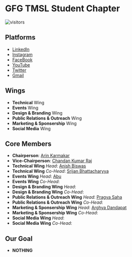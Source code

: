 # GFG TMSL Student Chapter

![visitors](https://visitor-badge.laobi.icu/badge?page_id=GFG-TMSL-Official/GFG-TMSL-Official)

## Platforms
  - [LinkedIn]()
  - [Instagram]()
  - [FaceBook]()
  - [YouTube]()
  - [Twitter]()
  - [Gmail]()

## Wings
  - **Technical** Wing
  - **Events** Wing
  - **Design & Branding** Wing
  - **Public Relations & Outreach** Wing
  - **Marketing & Sponsership** Wing
  - **Social Media** Wing

## Core Members
  - **Chairperson**: [Arin Karmakar](https://wa.me/919476476209)
  - **Vice-Chairperson**: [Chandan Kumar Raj](https://wa.me/918340606284)
  - **Technical Wing** *Head*: [Anish Biswas]()
  - **Technical Wing** *Co-Head*: [Srijan Bhattacharyya](https://wa.me/917059343651)
  - **Events Wing** *Head*: [Abu]()
  - **Events Wing** *Co-Head*: []()
  - **Design & Branding Wing** *Head*: []()
  - **Design & Branding Wing** *Co-Head*: []()
  - **Public Relations & Outreach Wing** *Head*: [Pragya Saha](https://wa.me/917003066938)
  - **Public Relations & Outreach Wing** *Co-Head*: []()
  - **Marketing & Sponsership Wing** *Head*: [Arghya Dandapat](https://wa.me/918918019058)
  - **Marketing & Sponsership Wing** *Co-Head*: []()
  - **Social Media Wing** *Head*: []()
  - **Social Media Wing** *Co-Head*: []()

## Our Goal
  - **NOTHING**
